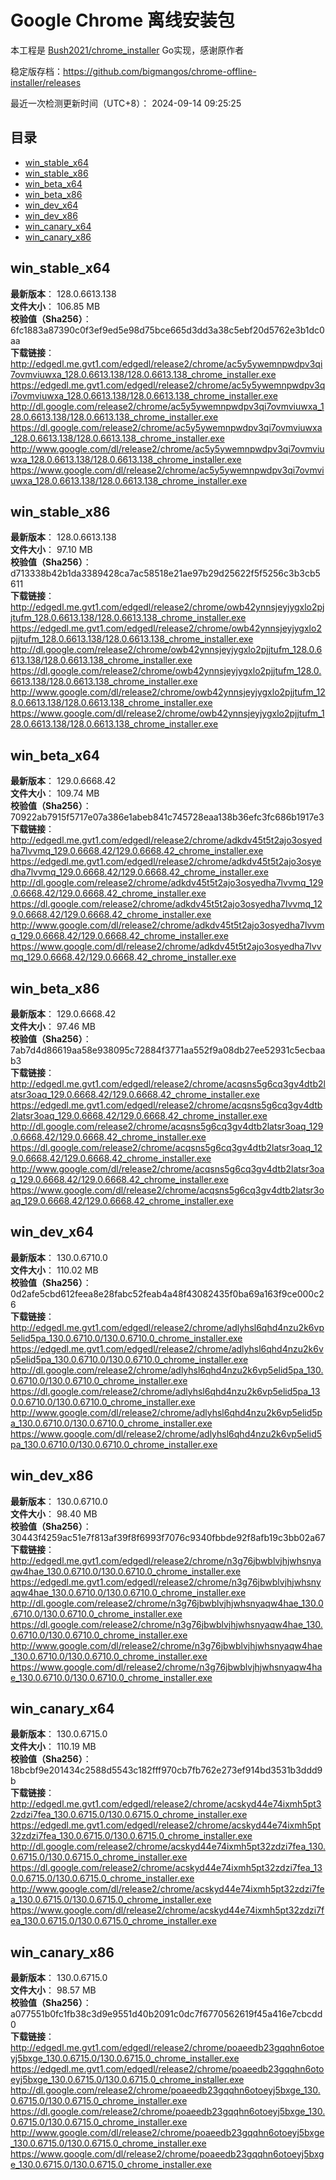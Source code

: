 # Google Chrome 离线安装包
本工程是 [Bush2021/chrome_installer](https://github.com/Bush2021/chrome_installer) Go实现，感谢原作者

稳定版存档：<https://github.com/bigmangos/chrome-offline-installer/releases>

最近一次检测更新时间（UTC+8）：
2024-09-14 09:25:25

## 目录
* [win_stable_x64](https://github.com/bigmangos/chrome-offline-installer?tab=readme-ov-file#win_stable_x64)
* [win_stable_x86](https://github.com/bigmangos/chrome-offline-installer?tab=readme-ov-file#win_stable_x86)
* [win_beta_x64](https://github.com/bigmangos/chrome-offline-installer?tab=readme-ov-file#win_beta_x64)
* [win_beta_x86](https://github.com/bigmangos/chrome-offline-installer?tab=readme-ov-file#win_beta_x86)
* [win_dev_x64](https://github.com/bigmangos/chrome-offline-installer?tab=readme-ov-file#win_dev_x64)
* [win_dev_x86](https://github.com/bigmangos/chrome-offline-installer?tab=readme-ov-file#win_dev_x86)
* [win_canary_x64](https://github.com/bigmangos/chrome-offline-installer?tab=readme-ov-file#win_canary_x64)
* [win_canary_x86](https://github.com/bigmangos/chrome-offline-installer?tab=readme-ov-file#win_canary_x86)

## win_stable_x64
**最新版本**： 128.0.6613.138  
**文件大小**： 106.85 MB  
**校验值（Sha256）**： 6fc1883a87390c0f3ef9ed5e98d75bce665d3dd3a38c5ebf20d5762e3b1dc0aa  
**下载链接**：
http://edgedl.me.gvt1.com/edgedl/release2/chrome/ac5y5ywemnpwdpv3qi7ovmviuwxa_128.0.6613.138/128.0.6613.138_chrome_installer.exe
https://edgedl.me.gvt1.com/edgedl/release2/chrome/ac5y5ywemnpwdpv3qi7ovmviuwxa_128.0.6613.138/128.0.6613.138_chrome_installer.exe
http://dl.google.com/release2/chrome/ac5y5ywemnpwdpv3qi7ovmviuwxa_128.0.6613.138/128.0.6613.138_chrome_installer.exe
https://dl.google.com/release2/chrome/ac5y5ywemnpwdpv3qi7ovmviuwxa_128.0.6613.138/128.0.6613.138_chrome_installer.exe
http://www.google.com/dl/release2/chrome/ac5y5ywemnpwdpv3qi7ovmviuwxa_128.0.6613.138/128.0.6613.138_chrome_installer.exe
https://www.google.com/dl/release2/chrome/ac5y5ywemnpwdpv3qi7ovmviuwxa_128.0.6613.138/128.0.6613.138_chrome_installer.exe
## win_stable_x86
**最新版本**： 128.0.6613.138  
**文件大小**： 97.10 MB  
**校验值（Sha256）**： d713338b42b1da3389428ca7ac58518e21ae97b29d25622f5f5256c3b3cb5611  
**下载链接**：
http://edgedl.me.gvt1.com/edgedl/release2/chrome/owb42ynnsjeyjygxlo2pjjtufm_128.0.6613.138/128.0.6613.138_chrome_installer.exe
https://edgedl.me.gvt1.com/edgedl/release2/chrome/owb42ynnsjeyjygxlo2pjjtufm_128.0.6613.138/128.0.6613.138_chrome_installer.exe
http://dl.google.com/release2/chrome/owb42ynnsjeyjygxlo2pjjtufm_128.0.6613.138/128.0.6613.138_chrome_installer.exe
https://dl.google.com/release2/chrome/owb42ynnsjeyjygxlo2pjjtufm_128.0.6613.138/128.0.6613.138_chrome_installer.exe
http://www.google.com/dl/release2/chrome/owb42ynnsjeyjygxlo2pjjtufm_128.0.6613.138/128.0.6613.138_chrome_installer.exe
https://www.google.com/dl/release2/chrome/owb42ynnsjeyjygxlo2pjjtufm_128.0.6613.138/128.0.6613.138_chrome_installer.exe
## win_beta_x64
**最新版本**： 129.0.6668.42  
**文件大小**： 109.74 MB  
**校验值（Sha256）**： 70922ab7915f5717e07a386e1abeb841c745728eaa138b36efc3fc686b1917e3  
**下载链接**：
http://edgedl.me.gvt1.com/edgedl/release2/chrome/adkdv45t5t2ajo3osyedha7lvvmq_129.0.6668.42/129.0.6668.42_chrome_installer.exe
https://edgedl.me.gvt1.com/edgedl/release2/chrome/adkdv45t5t2ajo3osyedha7lvvmq_129.0.6668.42/129.0.6668.42_chrome_installer.exe
http://dl.google.com/release2/chrome/adkdv45t5t2ajo3osyedha7lvvmq_129.0.6668.42/129.0.6668.42_chrome_installer.exe
https://dl.google.com/release2/chrome/adkdv45t5t2ajo3osyedha7lvvmq_129.0.6668.42/129.0.6668.42_chrome_installer.exe
http://www.google.com/dl/release2/chrome/adkdv45t5t2ajo3osyedha7lvvmq_129.0.6668.42/129.0.6668.42_chrome_installer.exe
https://www.google.com/dl/release2/chrome/adkdv45t5t2ajo3osyedha7lvvmq_129.0.6668.42/129.0.6668.42_chrome_installer.exe
## win_beta_x86
**最新版本**： 129.0.6668.42  
**文件大小**： 97.46 MB  
**校验值（Sha256）**： 7ab7d4d86619aa58e938095c72884f3771aa552f9a08db27ee52931c5ecbaab3  
**下载链接**：
http://edgedl.me.gvt1.com/edgedl/release2/chrome/acqsns5g6cq3gv4dtb2latsr3oaq_129.0.6668.42/129.0.6668.42_chrome_installer.exe
https://edgedl.me.gvt1.com/edgedl/release2/chrome/acqsns5g6cq3gv4dtb2latsr3oaq_129.0.6668.42/129.0.6668.42_chrome_installer.exe
http://dl.google.com/release2/chrome/acqsns5g6cq3gv4dtb2latsr3oaq_129.0.6668.42/129.0.6668.42_chrome_installer.exe
https://dl.google.com/release2/chrome/acqsns5g6cq3gv4dtb2latsr3oaq_129.0.6668.42/129.0.6668.42_chrome_installer.exe
http://www.google.com/dl/release2/chrome/acqsns5g6cq3gv4dtb2latsr3oaq_129.0.6668.42/129.0.6668.42_chrome_installer.exe
https://www.google.com/dl/release2/chrome/acqsns5g6cq3gv4dtb2latsr3oaq_129.0.6668.42/129.0.6668.42_chrome_installer.exe
## win_dev_x64
**最新版本**： 130.0.6710.0  
**文件大小**： 110.02 MB  
**校验值（Sha256）**： 0d2afe5cbd612feea8e28fabc52feab4a48f43082435f0ba69a163f9ce000c26  
**下载链接**：
http://edgedl.me.gvt1.com/edgedl/release2/chrome/adlyhsl6qhd4nzu2k6vp5elid5pa_130.0.6710.0/130.0.6710.0_chrome_installer.exe
https://edgedl.me.gvt1.com/edgedl/release2/chrome/adlyhsl6qhd4nzu2k6vp5elid5pa_130.0.6710.0/130.0.6710.0_chrome_installer.exe
http://dl.google.com/release2/chrome/adlyhsl6qhd4nzu2k6vp5elid5pa_130.0.6710.0/130.0.6710.0_chrome_installer.exe
https://dl.google.com/release2/chrome/adlyhsl6qhd4nzu2k6vp5elid5pa_130.0.6710.0/130.0.6710.0_chrome_installer.exe
http://www.google.com/dl/release2/chrome/adlyhsl6qhd4nzu2k6vp5elid5pa_130.0.6710.0/130.0.6710.0_chrome_installer.exe
https://www.google.com/dl/release2/chrome/adlyhsl6qhd4nzu2k6vp5elid5pa_130.0.6710.0/130.0.6710.0_chrome_installer.exe
## win_dev_x86
**最新版本**： 130.0.6710.0  
**文件大小**： 98.40 MB  
**校验值（Sha256）**： 30443f4259ac51e7f813af39f8f6993f7076c9340fbbde92f8afb19c3bb02a67  
**下载链接**：
http://edgedl.me.gvt1.com/edgedl/release2/chrome/n3g76jbwblvjhjwhsnyaqw4hae_130.0.6710.0/130.0.6710.0_chrome_installer.exe
https://edgedl.me.gvt1.com/edgedl/release2/chrome/n3g76jbwblvjhjwhsnyaqw4hae_130.0.6710.0/130.0.6710.0_chrome_installer.exe
http://dl.google.com/release2/chrome/n3g76jbwblvjhjwhsnyaqw4hae_130.0.6710.0/130.0.6710.0_chrome_installer.exe
https://dl.google.com/release2/chrome/n3g76jbwblvjhjwhsnyaqw4hae_130.0.6710.0/130.0.6710.0_chrome_installer.exe
http://www.google.com/dl/release2/chrome/n3g76jbwblvjhjwhsnyaqw4hae_130.0.6710.0/130.0.6710.0_chrome_installer.exe
https://www.google.com/dl/release2/chrome/n3g76jbwblvjhjwhsnyaqw4hae_130.0.6710.0/130.0.6710.0_chrome_installer.exe
## win_canary_x64
**最新版本**： 130.0.6715.0  
**文件大小**： 110.19 MB  
**校验值（Sha256）**： 18bcbf9e201434c2588d5543c182fff970cb7fb762e273ef914bd3531b3ddd9b  
**下载链接**：
http://edgedl.me.gvt1.com/edgedl/release2/chrome/acskyd44e74ixmh5pt32zdzi7fea_130.0.6715.0/130.0.6715.0_chrome_installer.exe
https://edgedl.me.gvt1.com/edgedl/release2/chrome/acskyd44e74ixmh5pt32zdzi7fea_130.0.6715.0/130.0.6715.0_chrome_installer.exe
http://dl.google.com/release2/chrome/acskyd44e74ixmh5pt32zdzi7fea_130.0.6715.0/130.0.6715.0_chrome_installer.exe
https://dl.google.com/release2/chrome/acskyd44e74ixmh5pt32zdzi7fea_130.0.6715.0/130.0.6715.0_chrome_installer.exe
http://www.google.com/dl/release2/chrome/acskyd44e74ixmh5pt32zdzi7fea_130.0.6715.0/130.0.6715.0_chrome_installer.exe
https://www.google.com/dl/release2/chrome/acskyd44e74ixmh5pt32zdzi7fea_130.0.6715.0/130.0.6715.0_chrome_installer.exe
## win_canary_x86
**最新版本**： 130.0.6715.0  
**文件大小**： 98.57 MB  
**校验值（Sha256）**： a077551b0fc1fb38c3d9e9551d40b2091c0dc7f6770562619f45a416e7cbcdd0  
**下载链接**：
http://edgedl.me.gvt1.com/edgedl/release2/chrome/poaeedb23gqqhn6otoeyj5bxge_130.0.6715.0/130.0.6715.0_chrome_installer.exe
https://edgedl.me.gvt1.com/edgedl/release2/chrome/poaeedb23gqqhn6otoeyj5bxge_130.0.6715.0/130.0.6715.0_chrome_installer.exe
http://dl.google.com/release2/chrome/poaeedb23gqqhn6otoeyj5bxge_130.0.6715.0/130.0.6715.0_chrome_installer.exe
https://dl.google.com/release2/chrome/poaeedb23gqqhn6otoeyj5bxge_130.0.6715.0/130.0.6715.0_chrome_installer.exe
http://www.google.com/dl/release2/chrome/poaeedb23gqqhn6otoeyj5bxge_130.0.6715.0/130.0.6715.0_chrome_installer.exe
https://www.google.com/dl/release2/chrome/poaeedb23gqqhn6otoeyj5bxge_130.0.6715.0/130.0.6715.0_chrome_installer.exe

